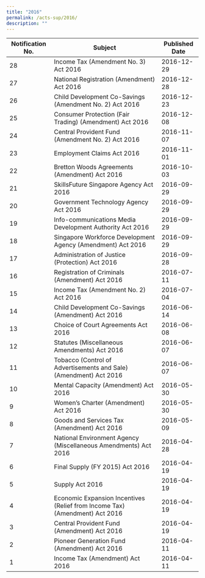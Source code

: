 ```yaml
---
title: "2016"
permalink: /acts-sup/2016/
description: ""
---
```

|Notification No.|Subject|Published Date|
|---|---|---|
|28|Income Tax (Amendment No. 3) Act 2016|2016-12-29|
|27|National Registration (Amendment) Act 2016|2016-12-28|
|26|Child Development Co-Savings (Amendment No. 2) Act 2016|2016-12-23|
|25|Consumer Protection (Fair Trading) (Amendment) Act 2016|2016-12-08|
|24|Central Provident Fund (Amendment No. 2) Act 2016|2016-11-07|
|23|Employment Claims Act 2016|2016-11-01|
|22|Bretton Woods Agreements (Amendment) Act 2016|2016-10-03|
|21|SkillsFuture Singapore Agency Act 2016|2016-09-29|
|20|Government Technology Agency Act 2016|2016-09-29|
|19|Info-communications Media Development Authority Act 2016|2016-09-29|
|18|Singapore Workforce Development Agency (Amendment) Act 2016|2016-09-29|
|17|Administration of Justice (Protection) Act 2016|2016-09-28|
|16|Registration of Criminals (Amendment) Act 2016|2016-07-11|
|15|Income Tax (Amendment No. 2) Act 2016|2016-07-04|
|14|Child Development Co-Savings (Amendment) Act 2016|2016-06-14|
|13|Choice of Court Agreements Act 2016|2016-06-08|
|12|Statutes (Miscellaneous Amendments) Act 2016|2016-06-07|
|11|Tobacco (Control of Advertisements and Sale) (Amendment) Act 2016|2016-06-07|
|10|Mental Capacity (Amendment) Act 2016|2016-05-30|
|9|Women’s Charter (Amendment) Act 2016|2016-05-30|
|8|Goods and Services Tax (Amendment) Act 2016|2016-05-09|
|7|National Environment Agency (Miscellaneous Amendments) Act 2016|2016-04-28|
|6|Final Supply (FY 2015) Act 2016|2016-04-19|
|5|Supply Act 2016|2016-04-19|
|4|Economic Expansion Incentives (Relief from Income Tax) (Amendment) Act 2016|2016-04-19|
|3|Central Provident Fund (Amendment) Act 2016|2016-04-19|
|2|Pioneer Generation Fund (Amendment) Act 2016|2016-04-11|
|1|Income Tax (Amendment) Act 2016|2016-04-11|